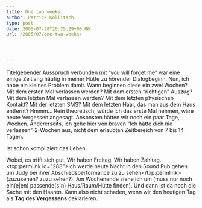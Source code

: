 ```yaml
---
title: One two weeks.
author: Patrick Kollitsch
type: post
date: 2005-07-28T20:25:29+00:00
url: /2005/07/one-two-weeks/




---
```

Titelgebender Ausspruch verbunden mit &#8220;you will forget me&#8221; war eine einige Zeitlang häufig in meiner Hütte zu hörender Dialogbeginn. Nun, ich habe ein kleines Problem damit. Wann beginnen diese ein zwei Wochen? Mit dem ersten Mal verlassen werden? Mit dem ersten &#8220;richtigen&#8221; Auszug? Mit dem letzten Mal verlassen werden? Mit dem letzten physischen Kontakt? Mit der letzten SMS? Mit dem letzten Haar, das man aus dem Haus entfernt? Hmmm&#8230; Rein theoretisch, würde ich das erste Mal nehmen, wäre heute Vergessen angesagt. Ansonsten hätten wir noch ein paar Tage, Wochen. Andererseits, ich gehe hier von braven &#8220;Ich hätte dich nie verlassen&#8221;-2-Wochen aus, nicht dem erlaubten Zeitbereich von 7 bis 14 Tagen. 

Ist schon kompliziert das Leben.

Wobei, es trifft sich gut. Wir haben Freitag. Wir haben Zahltag. <txp:permlink id="288">Ich werde heute Nacht in den Sound Pub gehen um Judy bei ihrer Abschiedsperformance zu zu sehen</txp:permlink> (zuzusehen? zuzu sehen?). Am Wochenende ziehe ich um (muss nur noch ein(e|en) passende(s|n) Haus/Raum/Hütte finden). Und dann ist da noch die Sache mit den Haaren. Kann also nicht schaden, wenn wir den heutigen Tag als **Tag des Vergessens** deklarieren.